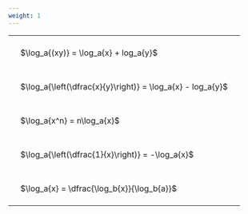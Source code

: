 ```yaml
---
weight: 1
---
```


<style type="text/css">
#T_4d2b8 th.col_heading {
  text-align: left;
  font-size: 1em;
}
#T_4d2b8 td {
  text-align: left;
  font-size: 1em;
  padding: 1.5em;
}
</style>
<table id="T_4d2b8">
  <thead>
  </thead>
  <tbody>
    <tr>
      <td id="T_4d2b8_row0_col0" class="data row0 col0" >$\log_a{(xy)} = \log_a{x} + log_a{y}$</td>
    </tr>
    <tr>
      <td id="T_4d2b8_row1_col0" class="data row1 col0" >$\log_a{\left(\dfrac{x}{y}\right)} = \log_a{x} - log_a{y}$</td>
    </tr>
    <tr>
      <td id="T_4d2b8_row2_col0" class="data row2 col0" >$\log_a{x^n} = n\log_a{x}$</td>
    </tr>
    <tr>
      <td id="T_4d2b8_row3_col0" class="data row3 col0" >$\log_a{\left(\dfrac{1}{x}\right)} = -\log_a{x}$</td>
    </tr>
    <tr>
      <td id="T_4d2b8_row4_col0" class="data row4 col0" >$\log_a{x} = \dfrac{\log_b{x}}{\log_b{a}}$</td>
    </tr>
  </tbody>
</table>
